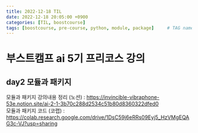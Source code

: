 ```yaml
---
title: 2022-12-18 TIL
date: 2022-12-18 20:05:00 +0900
categories: [TIL, boostcourse]
tags: [boostcourse, pre-course, python, module, package]     # TAG names should always be lowercase
---
```


# 부스트캠프 ai 5기 프리코스 강의
## day2 모듈과 패키지
모듈과 패키지 강의내용 정리 (노션) : <https://invincible-vibraphone-53e.notion.site/ai-2-1-3b70c288d2534c51b80d8360322dfed0>   
모듈과 패키지 코드 (코랩) : <https://colab.research.google.com/drive/1DsC59j6eRRs09Eyj5_HzVMgEQAG3c-VJ?usp=sharing>
